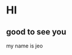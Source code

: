 <!DOCTYPE html>
<html>

<head>


</head>


<body>



<h1>HI</h1>
<h2>good to see you</h2>


<p>my name is jeo </p>

</body>
</html>